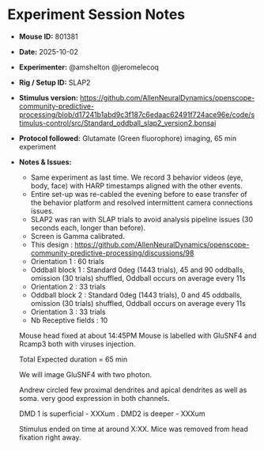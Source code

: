 # Experiment Session Notes

- **Mouse ID:** 801381
- **Date:** 2025-10-02
- **Experimenter:** @amshelton @jeromelecoq 
- **Rig / Setup ID:** SLAP2
- **Stimulus version:** https://github.com/AllenNeuralDynamics/openscope-community-predictive-processing/blob/d17241b1abd9c3f187c6edaac62491f724ace96e/code/stimulus-control/src/Standard_oddball_slap2_version2.bonsai
- **Protocol followed:** Glutamate (Green fluorophore) imaging, 65 min experiment
- **Notes & Issues:**
    - Same experiment as last time. We record 3 behavior videos (eye, body, face) with HARP timestamps aligned with the other events.
    - Entire set-up was re-cabled the evening before to ease transfer of the behavior platform and resolved intermittent camera connections issues. 
    - SLAP2 was ran with SLAP trials to avoid analysis pipeline issues (30 seconds each, longer than before). 
    - Screen is Gamma calibrated.
    - This design : https://github.com/AllenNeuralDynamics/openscope-community-predictive-processing/discussions/98
    - Orientation 1  : 60 trials
    - Oddball block 1 : Standard 0deg (1443 trials), 45 and 90 oddballs, omission (30 trials) shuffled, Oddball occurs on average every  11s
    - Orientation 2  : 33 trials
    - Oddball block 2 : Standard 0deg (1443 trials), 0 and 45 oddballs, omission (30 trials) shuffled, Oddball occurs on average every  11s
    - Orientation 3  : 33 trials
    - Nb Receptive fields : 10
      
    Mouse head fixed at about 14:45PM
    Mouse is labelled with GluSNF4 and Rcamp3 both with viruses injection.
  
    Total Expected duration = 65 min

    We will image GluSNF4 with two photon. 

    Andrew circled few proximal dendrites and apical dendrites as well as soma. very good expression in both channels. 
  
    DMD 1 is superficial  - XXXum . DMD2 is deeper - XXXum

    Stimulus ended on time at around X:XX. Mice was removed from head fixation right away. 

